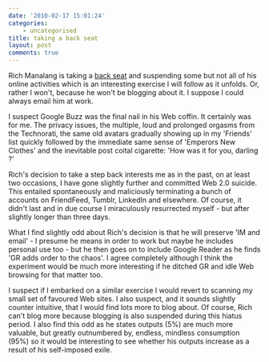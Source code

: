 ```yaml
---
date: '2010-02-17 15:01:24'
categories:
    - uncategorised
title: taking a back seat
layout: post
comments: true
---
```

Rich Manalang is taking a [back
seat](http://theappslab.com/2010/02/16/my-anti-social-experiment/) and
suspending some but not all of his online activities which is an
interesting exercise I will follow as it unfolds. Or, rather I won't,
because he won't be blogging about it. I suppose I could always email
him at work.

I suspect Google Buzz was the final nail in his Web coffin.  It
certainly was for me. The privacy issues, the multiple, loud and
prolonged orgasms from the Technorati, the same old avatars gradually
showing up in my 'Friends' list quickly followed by the immediate same
sense of 'Emperors New Clothes' and the inevitable post coital
cigarette: 'How was it for you, darling ?'

Rich's decision to take a step back interests me as in the past, on at
least two occasions, I have gone slightly further and committed Web
2.0 suicide. This entailed spontaneously and maliciously terminating a
bunch of accounts on FriendFeed, Tumblr, LinkedIn and elsewhere. Of
course, it didn't last and in due course I miraculously resurrected
myself - but after slightly longer than three days.

What I find slightly odd about Rich's decision is that he will
preserve 'IM and email' - I presume he means in order to work but
maybe he includes personal use too - but he then goes on to include
Google Reader as he finds 'GR adds order to the chaos'. I agree
completely although I think the experiment would be much more
interesting if he ditched GR and idle Web browsing for that matter
too.

I suspect if I embarked on a similar exercise I would revert to
scanning my small set of favoured Web sites. I also suspect, and it
sounds slightly counter intuitive, that I would find lots more to blog
about.  Of course, Rich can't blog more because blogging is also
suspended during this hiatus period. I also find this odd as he states
outputs (5%) are much more valuable, but greatly outnumbered by,
endless, mindless consumption (95%) so it would be interesting to see
whether his outputs increase as a result of his self-imposed exile.
